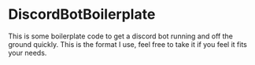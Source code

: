 # DiscordBotBoilerplate
This is some boilerplate code to get a discord bot running and off the ground quickly. This is the format I use, feel free to take it if you feel it fits your needs.
